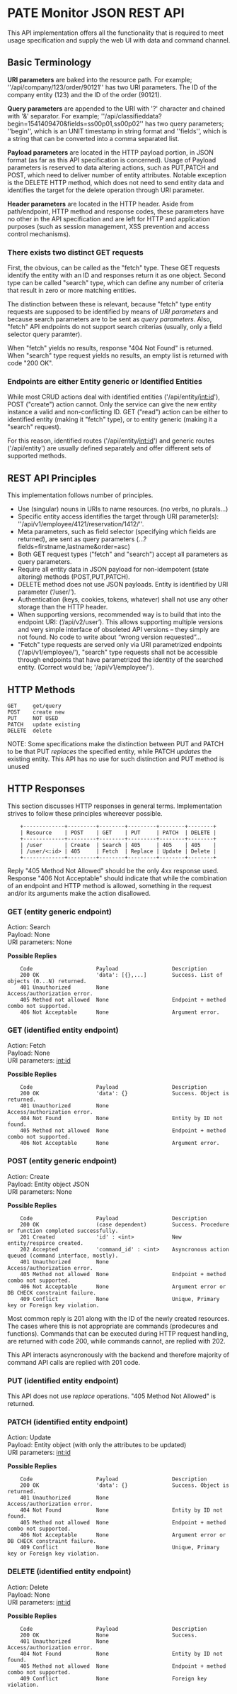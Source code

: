 # PATE Monitor JSON REST API

This API implementation offers all the functionality that is required to meet usage specification and supply the web UI with data and command channel.

## Basic Terminology

**URI parameters** are baked into the resource path. For example; ''/api/company/123/order/90121'' has two URI parameters. The ID of the company entity (123) and the ID of the order (90121).

**Query parameters** are appended to the URI with '?' character and chained with '&' separator. For example; ''/api/classifieddata?begin=1541409470&fields=ss00p01,ss00p02'' has two query parameters; ''begin'', which is an UNIT timestamp in string format and ''fields'', which is a string that can be converted into a comma separated list.

**Payload parameters** are located in the HTTP payload portion, in JSON format (as far as this API specification is concerned). Usage of Payload parameters is reserved to data altering actions, such as PUT,PATCH and POST, which need to deliver number of entity attributes. Notable exception is the DELETE HTTP method, which does not need to send entity data and identifies the target for the delete operation through URI parameter.

**Header parameters** are located in the HTTP header. Aside from path/endpoint, HTTP method and response codes, these parameters have no other in the API specification and are left for HTTP and application purposes (such as session management, XSS prevention and access control mechanisms). 

### There exists two distinct GET requests

First, the obvious, can be called as the "fetch" type. These GET requests identify the entity with an ID and responses return it as one object. Second type can be called "search" type, which can define any number of criteria that result in zero or more matching entities.

The distinction between these is relevant, because "fetch" type entity requests are supposed to be identified by means of *URI parameters* and because search parameters are to be sent as *query parameters*. Also, "fetch" API endpoints do not support search criterias (usually, only a field selector query paramter).

When "fetch" yields no results, response "404 Not Found" is returned. When "search" type request yields no results, an empty list is returned with code "200 OK".

### Endpoints are either Entity generic or Identified Entities

While most CRUD actions deal with identified entities ('/api/entity/<int:id>'), POST ("create") action cannot. Only the service can give the new entity instance a valid and non-conflicting ID. GET ("read") action can be either to identified entity (making it "fetch" type), or to entity generic (making it a "search" request).

For this reason, identified routes ('/api/entity/<int:id>') and generic routes ('/api/entity') are usually defined separately and offer different sets of supported methods.

## REST API Principles

This implementation follows number of principles.

  * Use (singular) nouns in URIs to name resources. (no verbs, no plurals…)
  * Specific entity access identifies the target through URI parameter(s): ''/api/v1/employee/4121/reservation/1412/''.
  * Meta parameters, such as field selector (specifying which fields are returned), are sent
 as query parameters (…?fields=firstname,lastname&order=asc)
  * Both GET request types ("fetch" and "search") accept all parameters as query parameters.
  * Require all entity data in JSON payload for non-idempotent (state altering) methods (POST,PUT,PATCH).
  * DELETE method does not use JSON payloads. Entity is identified by URI parameter (‘/user/<id>’).
  * Authentication (keys, cookies, tokens, whatever) shall not use any other storage than the HTTP header.
  * When supporting versions, recommended way is to build that into the endpoint URI: (‘/api/v2/user’). This allows supporting multiple versions and very simple interface of obsoleted API versions – they simply are not found. No code to write about “wrong version requested”…
  * "Fetch" type requests are served only via URI parametrized endpoints ('/api/v1/employee/<id>'), "search" type requests shall not be accessible through endpoints that have parametrized the identity of the searched entity. (Correct would be; '/api/v1/employee/').

## HTTP Methods

    GET     get/query
    POST    create new
    PUT     NOT USED
    PATCH   update existing
    DELETE  delete

NOTE: Some specifications make the distinction between PUT and PATCH to be that PUT *replaces* the specified entity, while PATCH *updates* the existing entity. This API has no use for such distinction and PUT method is unused

## HTTP Responses

This section discusses HTTP responses in general terms. Implementation strives to follow these principles whereever possible.

        +-------------+---------+--------+---------+--------+--------+
        | Resource    | POST    | GET    | PUT     | PATCH  | DELETE |
        +-------------+---------+--------+---------+--------+--------+
        | /user       | Create  | Search | 405     | 405    | 405    |
        | /user/<:id> | 405     | Fetch  | Replace | Update | Delete |
        +-------------+---------+--------+---------+--------+--------+

Reply "405 Method Not Allowed" should be the only 4xx response used. Response "406 Not Acceptable" should indicate that while the combination of an endpoint and HTTP method is allowed, something in the request and/or its arguments make the action disallowed.

### GET (entity generic endpoint)

Action: Search  
Payload: None  
URI parameters: None

**Possible Replies**

        Code                    Payload                 Description
        200 OK                  'data': [{},...]        Success. List of objects (0...N) returned.
        401 Unauthorized        None                    Access/authorization error.
        405 Method not allowed  None                    Endpoint + method combo not supported.
        406 Not Acceptable      None                    Argument error.

### GET (identified entity endpoint)

Action: Fetch  
Payload: None  
URI parameters: <int:id>

**Possible Replies**

        Code                    Payload                 Description
        200 OK                  'data': {}              Success. Object is returned.
        401 Unauthorized        None                    Access/authorization error.
        404 Not Found           None                    Entity by ID not found.
        405 Method not allowed  None                    Endpoint + method combo not supported.
        406 Not Acceptable      None                    Argument error.

### POST (entity generic endpoint)

Action: Create  
Payload: Entity object JSON  
URI parameters: None

**Possible Replies**

        Code                    Payload                 Description
        200 OK                  (case dependent)        Success. Procedure or function completed successfully.
        201 Created             'id' : <int>            New entity/respirce created.
        202 Accepted            'command_id' : <int>    Asyncronous action queued (command interface, mostly).
        401 Unauthorized        None                    Access/authorization error.
        405 Method not allowed  None                    Endpoint + method combo not supported.
        406 Not Acceptable      None                    Argument error or DB CHECK constraint failure.
        409 Conflict            None                    Unique, Primary key or Foreign key violation.

Most common reply is 201 along with the ID of the newly created resources. The cases where this is not appropriate are commands (prodecures and functions). Commands that can be executed during HTTP request handling, are returned with code 200, while commands cannot, are replied with 202.

This API interacts asyncronously with the backend and therefore majority of command API calls are replied with 201 code.

### PUT (identified entity endpoint)

This API does not use *replace* operations. "405 Method Not Allowed" is returned.

### PATCH (identified entity endpoint)

Action: Update  
Payload: Entity object (with only the attributes to be updated)  
URI parameters: <int:id>

**Possible Replies**

        Code                    Payload                 Description
        200 OK                  'data': {}              Success. Object is returned.
        401 Unauthorized        None                    Access/authorization error.
        404 Not Found           None                    Entity by ID not found.
        405 Method not allowed  None                    Endpoint + method combo not supported.
        406 Not Acceptable      None                    Argument error or DB CHECK constraint failure.
        409 Conflict            None                    Unique, Primary key or Foreign key violation.

### DELETE (identified entity endpoint)

Action: Delete  
Payload: None  
URI parameters: <int:id>

**Possible Replies**

        Code                    Payload                 Description
        200 OK                  None                    Success.
        401 Unauthorized        None                    Access/authorization error.
        404 Not Found           None                    Entity by ID not found.
        405 Method not allowed  None                    Endpoint + method combo not supported.
        409 Conflict            None                    Foreign key violation.


